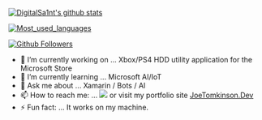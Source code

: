 
[![DigitalSa1nt's github stats](https://github-readme-stats.vercel.app/api?username=DigitalSa1nt&layout=compact&theme=cobalt)](https://github.com/DigitalSa1nt/)

[![Most_used_languages](https://github-readme-stats.vercel.app/api/top-langs/?username=DigitalSa1nt&layout=compact&theme=cobalt)](https://github.com/DigitalSa1nt)

[![Github Followers](https://img.shields.io/github/followers/DigitalSa1nt?color=06d6a0&label=Github%20Followers&style=for-the-badge)](https://github.com/DigitalSa1nt?tab=followers)

- 🔭 I’m currently working on ... Xbox/PS4 HDD utility application for the Microsoft Store
- 🌱 I’m currently learning ... Microsoft AI/IoT 
- 💬 Ask me about ... Xamarin / Bots / AI
- 📫 How to reach me: ... <a href="mailto:hello@joetomkinson.dev?"><img src="https://img.shields.io/badge/Email-Hello%40joetomkinson.dev-red"/></a> or visit my portfolio site 
<a href="https://JoeTomkinson.dev" target = "_blank">JoeTomkinson.Dev</a>
- ⚡ Fun fact: ... It works on my machine.
